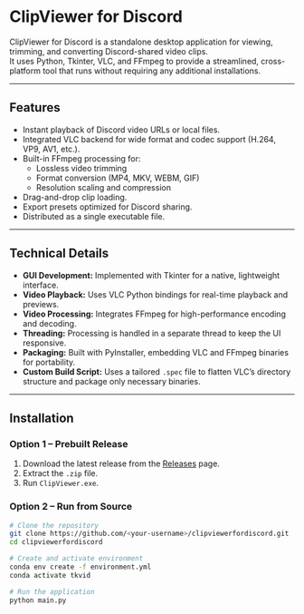 # ClipViewer for Discord

ClipViewer for Discord is a standalone desktop application for viewing, trimming, and converting Discord-shared video clips.  
It uses Python, Tkinter, VLC, and FFmpeg to provide a streamlined, cross-platform tool that runs without requiring any additional installations.

---

## Features

- Instant playback of Discord video URLs or local files.
- Integrated VLC backend for wide format and codec support (H.264, VP9, AV1, etc.).
- Built-in FFmpeg processing for:
  - Lossless video trimming
  - Format conversion (MP4, MKV, WEBM, GIF)
  - Resolution scaling and compression
- Drag-and-drop clip loading.
- Export presets optimized for Discord sharing.
- Distributed as a single executable file.

---

## Technical Details

- **GUI Development:** Implemented with Tkinter for a native, lightweight interface.
- **Video Playback:** Uses VLC Python bindings for real-time playback and previews.
- **Video Processing:** Integrates FFmpeg for high-performance encoding and decoding.
- **Threading:** Processing is handled in a separate thread to keep the UI responsive.
- **Packaging:** Built with PyInstaller, embedding VLC and FFmpeg binaries for portability.
- **Custom Build Script:** Uses a tailored `.spec` file to flatten VLC’s directory structure and package only necessary binaries.

---

## Installation

### Option 1 – Prebuilt Release
1. Download the latest release from the [Releases](../../releases) page.
2. Extract the `.zip` file.
3. Run `ClipViewer.exe`.

### Option 2 – Run from Source
```bash
# Clone the repository
git clone https://github.com/<your-username>/clipviewerfordiscord.git
cd clipviewerfordiscord

# Create and activate environment
conda env create -f environment.yml
conda activate tkvid

# Run the application
python main.py
